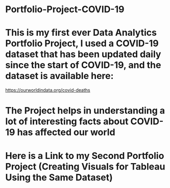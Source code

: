 # Portfolio-Project-COVID-19
# This is my first ever Data Analytics Portfolio Project, I used a COVID-19 dataset that has been updated daily since the start of COVID-19, and the dataset is available here:
https://ourworldindata.org/covid-deaths
# The Project helps in understanding a lot of interesting facts about COVID-19 has affected our world

# Here is a Link to my Second Portfolio Project (Creating Visuals for Tableau Using the Same Dataset)
